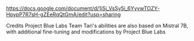 https://docs.google.com/document/d/1iSj_VsSy5i_6YyywTOZY-HpypP7R7sH-gZEeRqQtGmA/edit?usp=sharing

Credits
Project Blue Labs Team
Tari's abilities are also based on Mistral 7B, with additional fine-tuning and modifications by Project Blue Labs
